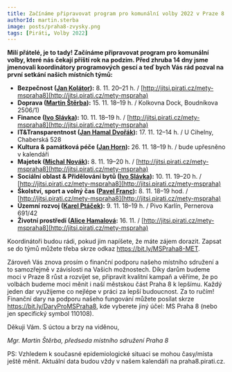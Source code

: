 ```yaml
---
title: Začínáme připravovat program pro komunální volby 2022 v Praze 8. Zapojte se!
authorId: martin.sterba
image: posts/praha8-zvysky.png
tags: [Piráti, Volby 2022]
---
```


**Milí přátelé, je to tady! 
Začínáme připravovat program pro komunální volby, které nás čekají příští rok na podzim. Před zhruba 14 dny jsme jmenovali koordinátory programových gescí a teď bych Vás rád pozval na první setkání našich místních týmů:**

- **Bezpečnost ([Jan Kolátor](https://praha8.pirati.cz/lide/jan-kolator.html)):** 8. 11. 20–21 h. / [http://jitsi.pirati.cz/mety-mspraha8](http://jitsi.pirati.cz/mety-mspraha)
- **Doprava ([Martin Štěrba](https://praha8.pirati.cz/lide/martin-sterba.html)):** 15. 11. 18–19 h. / Kolkovna Dock, Boudníkova 2506/1)
- **Finance ([Ivo Slávka](https://praha8.pirati.cz/lide/ivo-slavka.html)):** 10. 11. 18–19 h. / [http://jitsi.pirati.cz/mety-mspraha8](http://jitsi.pirati.cz/mety-mspraha)
- **IT&Transparentnost ([Jan Hamal Dvořák](https://praha8.pirati.cz/lide/jan-hamal-dvorak.html)):** 17. 11. 12–14 h. / U Cihelny, Chaberská 528
- **Kultura & památková péče ([Jan Horn](https://praha8.pirati.cz/lide/jan-horn.html)):** 26. 11. 18–19 h. / bude upřesněno v kalendáři
- **Majetek ([Michal Novák](https://praha8.pirati.cz/lide/michal-novak.html)):** 8. 11. 19–20 h. / [http://jitsi.pirati.cz/mety-mspraha8](http://jitsi.pirati.cz/mety-mspraha)
- **Sociální oblast & Přidělování bytů ([Ivo Slávka](https://praha8.pirati.cz/lide/ivo-slavka.html)):** 10. 11. 19–20 h. / [http://jitsi.pirati.cz/mety-mspraha8](http://jitsi.pirati.cz/mety-mspraha)
- **Školství, sport a volný čas ([Pavel Franc](https://praha8.pirati.cz/lide/pavel-franc.html)):** 8. 11. 18–19 hod. / [http://jitsi.pirati.cz/mety-mspraha8](http://jitsi.pirati.cz/mety-mspraha)
- **Územní rozvoj ([Karel Ptáček](https://praha8.pirati.cz/lide/karel-ptacek.html)):** 9. 11. 18–19 h. / Pivo Karlín, Pernerova 691/42
- **Životní prostředí ([Alice Hamalová]((https://praha8.pirati.cz/lide/alice-hamalova.html)):** 16. 11. / [http://jitsi.pirati.cz/mety-mspraha8](http://jitsi.pirati.cz/mety-mspraha)

Koordinátoři budou rádi, pokud jim napíšete, že máte zájem dorazit. Zapsat se do týmů můžete třeba skrze odkaz https://bit.ly/MSPraha8-MET. 

Zároveň Vás znova prosím o finanční podporu našeho místního sdružení a to samozřejmě v závislosti na Vašich možnostech. Díky darům budeme moci v Praze 8 růst a rozvíjet se, připravit kvalitní kampaň a věříme, že po volbách budeme moci měnit i naší městskou část Praha 8 k lepšímu. Každý jeden dar využijeme co nejlépe v práci za lepší budoucnost. Za to ručím! Finanční dary na podporu našeho fungování můžete posílat skrze https://bit.ly/DaryProMSPraha8, kde vyberete jiný účel: MS Praha 8 (nebo jen specifický symbol 110108).

Děkuji Vám. S úctou a brzy na viděnou,

*Mgr. Martin Štěrba, předseda místního sdružení Praha 8*

PS: Vzhledem k současné epidemiologické situaci se mohou časy/místa ještě měnit. Aktuální data budou vždy v našem kalendáři na praha8.pirati.cz.
